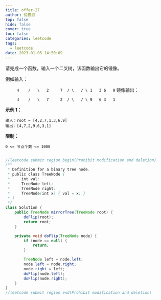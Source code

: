 ```yaml
---
title: offer-27
author: 倪春恩
top: false
hide: false
cover: true
toc: false
categories: leetcode
tags:
  - leetcode
date: 2023-01-05 14:50:09
---
```


请完成一个函数，输入一个二叉树，该函数输出它的镜像。

例如输入：

`     4    /   \   2     7  / \   / \ 1   3 6   9`
镜像输出：

```
     4    /   \   7     2  / \   / \ 9   6 3   1
```



**示例 1：**

```
输入：root = [4,2,7,1,3,6,9]
输出：[4,7,2,9,6,3,1]
```



**限制：**

```
0 <= 节点个数 <= 1000
```



```java

//leetcode submit region begin(Prohibit modification and deletion)
/**
 * Definition for a binary tree node.
 * public class TreeNode {
 *     int val;
 *     TreeNode left;
 *     TreeNode right;
 *     TreeNode(int x) { val = x; }
 * }
 */
class Solution {
    public TreeNode mirrorTree(TreeNode root) {
        doFlip(root);
        return root;
    }

    private void doFlip(TreeNode node) {
        if (node == null) {
            return;
        }

        TreeNode left = node.left;
        node.left = node.right;
        node.right = left;
        doFlip(node.left);
        doFlip(node.right);
    }
}
//leetcode submit region end(Prohibit modification and deletion)
```
